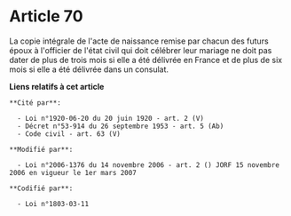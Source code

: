 # Article 70

La copie intégrale de l'acte de naissance remise par chacun des futurs époux à l'officier de l'état civil qui doit célébrer
leur mariage ne doit pas dater de plus de trois mois si elle a été délivrée en France et de plus de six mois si elle a été
délivrée dans un consulat.

**Liens relatifs à cet article**

	**Cité par**:

	  - Loi n°1920-06-20 du 20 juin 1920 - art. 2 (V)
	  - Décret n°53-914 du 26 septembre 1953 - art. 5 (Ab)
	  - Code civil - art. 63 (V)

	**Modifié par**:

	  - Loi n°2006-1376 du 14 novembre 2006 - art. 2 () JORF 15 novembre 2006 en vigueur le 1er mars 2007

	**Codifié par**:

	  - Loi n°1803-03-11
